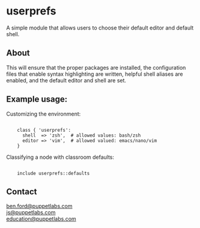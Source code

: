 # userprefs

A simple module that allows users to choose their default editor and default shell.

## About

This will ensure that the proper packages are installed, the configuration files that
enable syntax highlighting are written, helpful shell aliases are enabled, and the
default editor and shell are set.

## Example usage:

Customizing the environment:

```puppet

    class { 'userprefs':
      shell  => 'zsh',  # allowed values: bash/zsh
      editor => 'vim',  # allowed valued: emacs/nano/vim
    }

```

Classifying a node with classroom defaults:

```puppet

    include userprefs::defaults

```

Contact
-------
ben.ford@puppetlabs.com  
js@puppetlabs.com  
education@puppetlabs.com  

